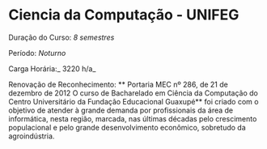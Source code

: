 # Ciencia da Computação - UNIFEG

Duração do Curso: _8 semestres_

Período: _Noturno_

Carga Horária:_ 3220 h/a_ 

Renovação de Reconhecimento: ** Portaria MEC nº 286, de 21 de dezembro de 2012 O curso de Bacharelado em Ciência da Computação do Centro Universitário da Fundação Educacional Guaxupé** foi criado com o objetivo de atender à grande demanda por profissionais da área de informática, nesta região, marcada, nas últimas décadas pelo crescimento populacional e pelo grande desenvolvimento econômico, sobretudo da agroindústria. 

